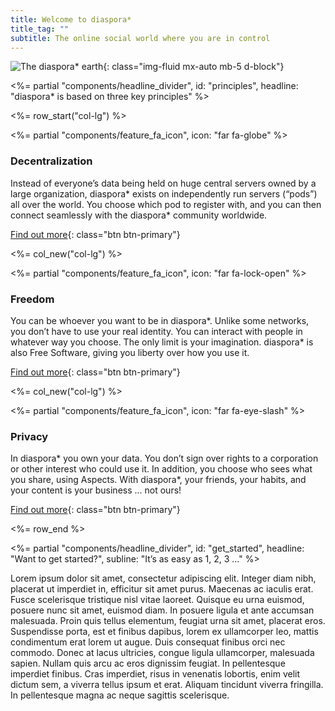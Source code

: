 ```yaml
---
title: Welcome to diaspora*
title_tag: ""
subtitle: The online social world where you are in control
---
```


![The diaspora* earth](<%= static_url("site/earth.png") %>){: class="img-fluid mx-auto mb-5 d-block"}

<%= partial "components/headline_divider",
  id: "principles",
  headline: "diaspora* is based on three key principles"
%>

<%= row_start("col-lg") %>

<%= partial "components/feature_fa_icon", icon: "far fa-globe" %>

### Decentralization

Instead of everyone’s data being held on huge central servers owned by a large organization, diaspora\* exists on independently run servers (“pods”) all over the world. You choose which pod to register with, and you can then connect seamlessly with the diaspora\* community worldwide.

[Find out more](<%= url_to("site", "get_involved") %>){: class="btn btn-primary"}

<%= col_new("col-lg") %>

<%= partial "components/feature_fa_icon", icon: "far fa-lock-open" %>

### Freedom

You can be whoever you want to be in diaspora\*. Unlike some networks, you don’t have to use your real identity. You can interact with people in whatever way you choose. The only limit is your imagination. diaspora\* is also Free Software, giving you liberty over how you use it.

[Find out more](<%= url_to("site", "get_involved") %>){: class="btn btn-primary"}

<%= col_new("col-lg") %>

<%= partial "components/feature_fa_icon", icon: "far fa-eye-slash" %>

### Privacy

In diaspora\* you own your data. You don’t sign over rights to a corporation or other interest who could use it. In addition, you choose who sees what you share, using Aspects. With diaspora\*, your friends, your habits, and your content is your business ... not ours!

[Find out more](<%= url_to("site", "get_involved") %>){: class="btn btn-primary"}

<%= row_end %>

<%= partial "components/headline_divider",
  id: "get_started",
  headline: "Want to get started?",
  subline: "It’s as easy as 1, 2, 3 ..."
%>

Lorem ipsum dolor sit amet, consectetur adipiscing elit. Integer diam nibh, placerat ut imperdiet in, efficitur sit amet purus. Maecenas ac iaculis erat. Fusce scelerisque tristique nisl vitae laoreet. Quisque eu urna euismod, posuere nunc sit amet, euismod diam. In posuere ligula et ante accumsan malesuada. Proin quis tellus elementum, feugiat urna sit amet, placerat eros. Suspendisse porta, est et finibus dapibus, lorem ex ullamcorper leo, mattis condimentum erat lorem ut augue. Duis consequat finibus orci nec commodo. Donec at lacus ultricies, congue ligula ullamcorper, malesuada sapien. Nullam quis arcu ac eros dignissim feugiat. In pellentesque imperdiet finibus. Cras imperdiet, risus in venenatis lobortis, enim velit dictum sem, a viverra tellus ipsum et erat. Aliquam tincidunt viverra fringilla. In pellentesque magna ac neque sagittis scelerisque.
